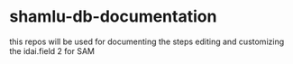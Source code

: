 # shamlu-db-documentation 
this repos will be used for documenting the steps editing and customizing the idai.field 2 for SAM
